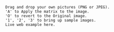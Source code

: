     Drag and drop your own pictures (PNG or JPEG).
    'A' to Apply the matrix to the image.
    'O' to revert to the Original image.
    '1', '2', '3' to bring up sample images.
    Live web example here.